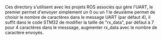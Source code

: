 Ces directory s'utilisent avec les projets ROS associés qui gère l'UART, le premier permet d'envoyer simplement un 0 ou un 1 le deuxième permet de choisir le nombre de caractères dans le message UART (par défaut 4), il suffit dans le code STM32 de modifier la taille de "rx_data", par défaut à 7 pour 4 caractères dans le messsage, augmenter rx_data avec le nombre de caractère envoyés.
